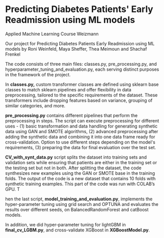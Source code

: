 # Predicting Diabetes Patients' Early Readmission using ML models
Applied Machine Learning Course Weizmann

Our project for Predicting Diabetes Patients Early Readmission using ML models by Roni Weinfeld, Maya Sheffer, Thea Meimoun and Shachaf Frenkel

The code consists of three main files: classes.py, pre_processing.py, and hyperparameter_tuning_and_evaluation.py, each serving distinct purposes in the framework of the project.

In **classes.py,** custom transformer classes are defined using sklearn base classes to match sklearn pipelines and offer flexibility in data preprocessing, tailored to the specific requirements of the dataset. These transformers include dropping features based on variance, grouping of similar categories, and more.

**pre_processing.py** contains different pipelines that perform the preprocessing in steps. The script can execute preprocessing for different uses - (1) basic transformation and data handling for generating synthetic data using GAN and SMOTE algorithms, (2) advanced preprocessing after adding the synthetic data and combining it into one data frame ready for cross-validation. Option to use different steps depending on the model's requirements, (3) preparing the data for final evaluation over the test set.

**CV_with_synt_data.py** script splits the dataset into training sets and validation sets while ensuring that patients are either in the training set or the testing set but not in both. After splitting the dataset, the code synthesizes new examples using the GAN or SMOTE base in the training folds. The output of the code is a new dataset that contains 10 folds with synthetic training examples. This part of the code was run with COLAB’s GPU. T

hen the last script, **model_training_and_evaluation.py**, implements the hyper-parameter tuning using grid search and OPTUNA and evaluates the results over different seeds, on BalancedRandomForest and catBoost models. 

In addition, we did hyper-parameter tuning for lightGBM in **final_cv_LGBM.py**, and cross-validate XGBoost in **XGBoostModel.py**.

